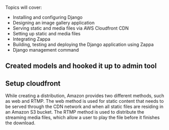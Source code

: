 Topics will cover:
- Installing and configuring Django
- Designing an image gallery application
- Serving static and media files via AWS Cloudfront CDN
- Setting up static and media files
- Integrating Zappa
- Building, testing and deploying the Django application using Zappa
- Django management command

## Created models and hooked it up to admin tool

## Setup cloudfront

While creating a distribution, Amazon provides two different methods, such as web and
RTMP. The web method is used for static content that needs to be served through the CDN
network and when all static files are residing in an Amazon S3 bucket. The RTMP method
is used to distribute the streaming media files, which allow a user to play the file before it
finishes the download.


